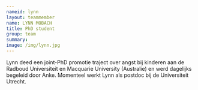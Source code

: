 ```yaml
---
nameid: lynn
layout: teammember
name: LYNN MOBACH
title: PhD student
group: team
summary: 
image: /img/lynn.jpg
---
```


Lynn deed een joint-PhD promotie traject over angst bij kinderen aan de Radboud Universiteit en Macquarie University (Australie) en werd dagelijks begeleid door Anke. Momenteel werkt Lynn als postdoc bij de Universiteit Utrecht.
